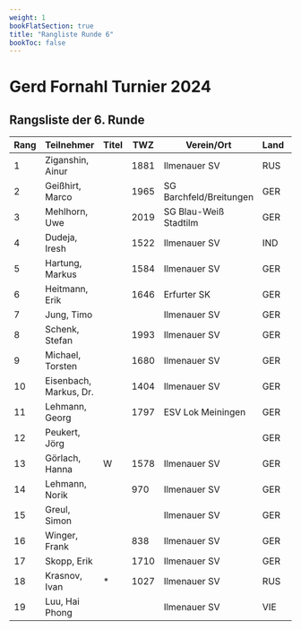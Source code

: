 ```yaml
---
weight: 1
bookFlatSection: true
title: "Rangliste Runde 6"
bookToc: false
---
```


# Gerd Fornahl Turnier 2024

## Rangsliste der 6. Runde


| Rang | Teilnehmer           | Titel | TWZ  | Verein/Ort                | Land | S  | R | V | Punkte | Buchh. | SoBerg |
|------|-----------------------|-------|------|---------------------------|------|----|---|---|--------|--------|--------|
| 1    | Ziganshin, Ainur      |       | 1881 | Ilmenauer SV              | RUS  | 6  | 0 | 0 | 6.0    | 20.0   | 20.00  |
| 2    | Geißhirt, Marco       |       | 1965 | SG Barchfeld/Breitungen   | GER  | 4  | 1 | 1 | 4.5    | 24.0   | 15.75  |
| 3    | Mehlhorn, Uwe         |       | 2019 | SG Blau-Weiß Stadtilm     | GER  | 4  | 1 | 1 | 4.5    | 23.0   | 14.75  |
| 4    | Dudeja, Iresh         |       | 1522 | Ilmenauer SV              | IND  | 4  | 0 | 2 | 4.0    | 19.0   | 10.00  |
| 5    | Hartung, Markus       |       | 1584 | Ilmenauer SV              | GER  | 3  | 1 | 2 | 3.5    | 23.0   | 10.75  |
| 6    | Heitmann, Erik        |       | 1646 | Erfurter SK               | GER  | 3  | 1 | 2 | 3.5    | 16.0   |  6.75  |
| 7    | Jung, Timo            |       |      | Ilmenauer SV              | GER  | 2  | 2 | 2 | 3.0    | 21.5   |  8.50  |
| 8    | Schenk, Stefan        |       | 1993 | Ilmenauer SV              | GER  | 2  | 2 | 2 | 3.0    | 19.0   |  7.50  |
| 9    | Michael, Torsten      |       | 1680 | Ilmenauer SV              | GER  | 2  | 2 | 2 | 3.0    | 19.0   |  6.75  |
| 10   | Eisenbach, Markus, Dr.|       | 1404 | Ilmenauer SV              | GER  | 2  | 2 | 2 | 3.0    | 17.0   |  6.75  |
| 11   | Lehmann, Georg        |       | 1797 | ESV Lok Meiningen         | GER  | 3  | 0 | 3 | 3.0    | 17.0   |  5.50  |
| 12   | Peukert, Jörg         |       |      |                           | GER  | 2  | 1 | 3 | 2.5    | 17.0   |  5.50  |
| 13   | Görlach, Hanna        | W     | 1578 | Ilmenauer SV              | GER  | 2  | 0 | 4 | 2.0    | 15.0   |  2.00  |
| 14   | Lehmann, Norik        |       |  970 | Ilmenauer SV              | GER  | 2  | 0 | 4 | 2.0    | 14.0   |  1.50  |
| 15   | Greul, Simon          |       |      | Ilmenauer SV              | GER  | 2  | 0 | 0 | 2.0    | 13.0   |  2.00  |
| 16   | Winger, Frank         |       |  838 | Ilmenauer SV              | GER  | 2  | 0 | 4 | 2.0    | 11.5   |  2.00  |
| 17   | Skopp, Erik           |       | 1710 | Ilmenauer SV              | GER  | 1  | 1 | 4 | 1.5    | 20.0   |  3.50  |
| 18   | Krasnov, Ivan         | *     | 1027 | Ilmenauer SV              | RUS  | 1  | 0 | 3 | 1.0    | 13.0   |  0.00  |
| 19   | Luu, Hai Phong        |       |      | Ilmenauer SV              | VIE  | 0  | 0 | 6 | 0.0    | 15.5   |  0.00  |